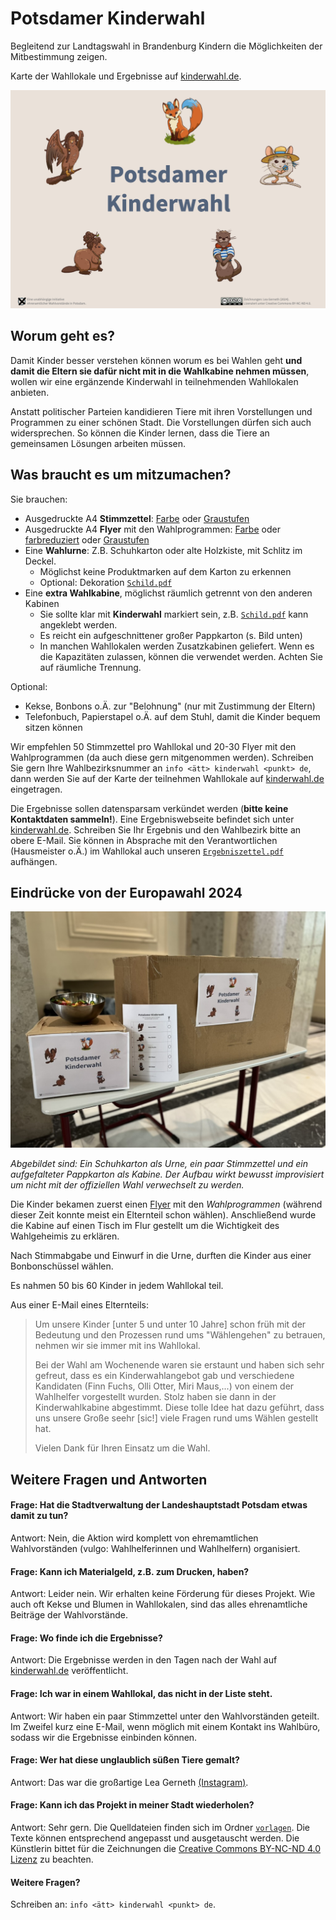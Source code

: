 # Potsdamer Kinderwahl

Begleitend zur Landtagswahl in Brandenburg Kindern die Möglichkeiten der Mitbestimmung zeigen.

Karte der Wahllokale und Ergebnisse auf [kinderwahl.de](https://kinderwahl.de).

![Titelbild zur Kinderwahl in Potsdam mit fünf Tieren](banner.png)

## Worum geht es?

Damit Kinder besser verstehen können worum es bei Wahlen geht **und damit die Eltern sie dafür nicht mit in die Wahlkabine nehmen müssen**, wollen wir eine ergänzende Kinderwahl in teilnehmenden Wahllokalen anbieten.

Anstatt politischer Parteien kandidieren Tiere mit ihren Vorstellungen und Programmen zu einer schönen Stadt. Die Vorstellungen dürfen sich auch widersprechen. So können die Kinder lernen, dass die Tiere an gemeinsamen Lösungen arbeiten müssen.

## Was braucht es um mitzumachen?

Sie brauchen:

* Ausgedruckte A4 **Stimmzettel**: [Farbe](Stimmzettel.pdf) oder [Graustufen](Stimmzettel_SW.pdf)
* Ausgedruckte A4 **Flyer** mit den Wahlprogrammen: [Farbe](Flyer.pdf) oder [farbreduziert](Flyer_keinHG.pdf) oder [Graustufen](Flyer_SW.pdf) 
* Eine **Wahlurne**: Z.B. Schuhkarton oder alte Holzkiste, mit Schlitz im Deckel. 
    * Möglichst keine Produktmarken auf dem Karton zu erkennen
    * Optional: Dekoration [`Schild.pdf`](Schild.pdf)
* Eine **extra Wahlkabine**, möglichst räumlich getrennt von den anderen Kabinen
    * Sie sollte klar mit **Kinderwahl** markiert sein, z.B. [`Schild.pdf`](Schild.pdf) kann angeklebt werden.
    * Es reicht ein aufgeschnittener großer Pappkarton (s. Bild unten)
    * In manchen Wahllokalen werden Zusatzkabinen geliefert. Wenn es die Kapazitäten zulassen, können die verwendet werden. Achten Sie auf räumliche Trennung.

Optional:

* Kekse, Bonbons o.Ä. zur "Belohnung" (nur mit Zustimmung der Eltern)
* Telefonbuch, Papierstapel o.Ä. auf dem Stuhl, damit die Kinder bequem sitzen können

Wir empfehlen 50 Stimmzettel pro Wahllokal und 20-30 Flyer mit den Wahlprogrammen (da auch diese gern mitgenommen werden).
Schreiben Sie gern Ihre Wahlbezirksnummer an `info <ätt> kinderwahl <punkt> de`, dann werden Sie auf der Karte der teilnehmen Wahllokale auf [kinderwahl.de](https://kinderwahl.de) eingetragen.

Die Ergebnisse sollen datensparsam verkündet werden (**bitte keine Kontaktdaten sammeln!**). Eine Ergebniswebseite befindet sich unter [kinderwahl.de](https://kinderwahl.de). Schreiben Sie Ihr Ergebnis und den Wahlbezirk bitte an obere E-Mail.
Sie können in Absprache mit den Verantwortlichen (Hausmeister o.Ä.) im Wahllokal auch unseren [`Ergebniszettel.pdf`](Ergebniszettel.pdf) aufhängen.


## Eindrücke von der Europawahl 2024

![Foto der Urne und Kabine begleitend Europawahl 2024 in Potsdam](kabine_europawahl.jpg)

*Abgebildet sind: Ein Schuhkarton als Urne, ein paar Stimmzettel und ein aufgefalteter Pappkarton als Kabine. Der Aufbau wirkt bewusst improvisiert um nicht mit der offiziellen Wahl verwechselt zu werden.*

Die Kinder bekamen zuerst einen [Flyer](Flyer.pdf) mit den *Wahlprogrammen* (während dieser Zeit konnte meist ein Elternteil schon wählen). Anschließend wurde die Kabine auf einen Tisch im Flur gestellt um die Wichtigkeit des Wahlgeheimis zu erklären.

Nach Stimmabgabe und Einwurf in die Urne, durften die Kinder aus einer Bonbonschüssel wählen.

Es nahmen 50 bis 60 Kinder in jedem Wahllokal teil.

Aus einer E-Mail eines Elternteils:

> Um unsere Kinder [unter 5 und unter 10 Jahre] schon früh mit der Bedeutung und den Prozessen rund ums "Wählengehen" zu betrauen, nehmen wir sie immer mit ins Wahllokal.
>
> Bei der Wahl am Wochenende waren sie erstaunt und haben sich sehr gefreut, dass es ein Kinderwahlangebot gab und verschiedene Kandidaten (Finn Fuchs, Olli Otter, Miri Maus,...) von einem der Wahlhelfer vorgestellt wurden. Stolz haben sie dann in der Kinderwahlkabine abgestimmt. Diese tolle Idee hat dazu geführt, dass uns unsere Große seehr [sic!] viele Fragen rund ums Wählen gestellt hat.
> 
> Vielen Dank für Ihren Einsatz um die Wahl.


## Weitere Fragen und Antworten

#### Frage: Hat die Stadtverwaltung der Landeshauptstadt Potsdam etwas damit zu tun?

Antwort: Nein, die Aktion wird komplett von ehremamtlichen Wahlvorständen (vulgo: Wahlhelferinnen und Wahlhelfern) organisiert.

#### Frage: Kann ich Materialgeld, z.B. zum Drucken, haben?

Antwort: Leider nein. Wir erhalten keine Förderung für dieses Projekt. Wie auch oft Kekse und Blumen in Wahllokalen, sind das alles ehrenamtliche Beiträge der Wahlvorstände.

#### Frage: Wo finde ich die Ergebnisse?

Antwort: Die Ergebnisse werden in den Tagen nach der Wahl auf [kinderwahl.de](https://kinderwahl.de) veröffentlicht.

#### Frage: Ich war in einem Wahllokal, das nicht in der Liste steht.

Antwort: Wir haben ein paar Stimmzettel unter den Wahlvorständen geteilt. Im Zweifel kurz eine E-Mail, wenn möglich mit einem Kontakt ins Wahlbüro, sodass wir die Ergebnisse einbinden können.

#### Frage: Wer hat diese unglaublich süßen Tiere gemalt?

Antwort: Das war die großartige Lea Gerneth [(Instagram)](https://www.instagram.com/lea_und_schaf/).


#### Frage: Kann ich das Projekt in meiner Stadt wiederholen?

Antwort: Sehr gern. Die Quelldateien finden sich im Ordner [`vorlagen`](vorlagen/). Die Texte können entsprechend angepasst und ausgetauscht werden. Die Künstlerin bittet für die Zeichnungen die [Creative Commons BY-NC-ND 4.0 Lizenz](https://creativecommons.org/licenses/by-nc-nd/4.0/deed.de) zu beachten.

#### Weitere Fragen?

Schreiben an: `info <ätt> kinderwahl <punkt> de`.
